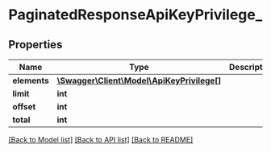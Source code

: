 # PaginatedResponseApiKeyPrivilege_

## Properties
Name | Type | Description | Notes
------------ | ------------- | ------------- | -------------
**elements** | [**\Swagger\Client\Model\ApiKeyPrivilege[]**](ApiKeyPrivilege.md) |  | 
**limit** | **int** |  | 
**offset** | **int** |  | 
**total** | **int** |  | [optional] 

[[Back to Model list]](../README.md#documentation-for-models) [[Back to API list]](../README.md#documentation-for-api-endpoints) [[Back to README]](../README.md)


